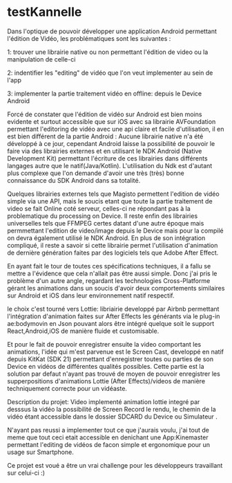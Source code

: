 # testKannelle

Dans l'optique de pouvoir développer une application Android permettant l'édition de Vidéo, les problématiques sont les suivantes :

  1: trouver une librairie native ou non permettant l'édition de video ou la manipulation de celle-ci
  
  2: indentifier les "editing" de vidéo que l'on veut implementer au sein de l'app
  
  3: implementer la partie traitement vidéo en offline: depuis le Device Android
  
  
 
 
 Forcé de constater que l'édition de vidéo sur Android est bien moins evidente et surtout accessible que sur iOS avec sa librairie AVFoundation permettant l'editoring
 de vidéo avec une api claire et facile d'utilisation, il en est bien différent de la partie Android : Aucune librairie native n'a été développé à ce jour, cependant Android laisse la possibilité de pouvoir le faire via des librairies externes et en utilisant
 le NDK Android (Native Development Kit) permettant l'écriture de ces librairies dans différents langages autre que le natif(Java/Kotlin).
 L'utilisation du Ndk est d'autant plus complexe que l'on demande d'avoir une très (très) bonne connaissance du SDK Android dans sa totalité.
 
 Quelques librairies externes tels que Magisto permettent l'edition de vidéo simple via une API, mais le soucis etant que toute la partie traitement de video se fait Online coté serveur, celles-ci ne répondant pas à la problematique du processing on Device.
Il reste enfin des librairies universelles tels que FFMPEG certes datant d'une autre époque mais permmettant l'edition de video/image  depuis le Device mais pour la compilé on devra également utilisé le NDK Android.
En plus de son intégration compliqué, il reste a savoir si cette librairie permet l'utilisation d'animation de dernière génération faites par des logiciels tels que Adobe After Effect.

En ayant fait le tour de toutes ces spécifications techniques, il a fallu se mettre a l'évidence que cela n'allait pas être aussi simple. Donc j'ai pris le problème d'un autre angle, regardant les technologies Cross-Platforme gérant les animations dans un soucis d'avoir deux comportements similaires sur Android et iOS dans leur environnement natif respectif.

le choix c'est tourné vers Lottie: libriairie developpé par Airbnb permettant l'intégration d'animation faites sur After Effects les générants via le plug-in ae:bodymovin en Json pouvant alors être intégré quelque soit le support React,Android,iOS de manière fluide et customisable.

Et pour le fait de pouvoir enregistrer ensuite la video comportant les animations, l'idée qui m'est parvenue est le Screen Cast, developpé en natif depuis KitKat (SDK 21) permettant d'enregistrer toutes ou parties de son Device en vidéos de différentes qualités possibles.
Cette partie est la solution par defaut n'ayant pas trouvé de moyen de pouvoir enregistrer les supperpositions d'animations Lottie (After Effects)/videos de manière techniquement correcte pour un vidéaste.

Description du projet:
  Video implementé
  animation lottie integré par desssus la vidéo
  la possibilité de Screen Record le rendu, le chemin de la vidéo étant accessible dans le dossier SDCARD du Device ou Simulateur .
  
N'ayant pas reussi a implementer tout ce que j'aurais voulu, j'ai tout de meme que tout ceci etait accessible en denichant une App:Kinemaster permettant l'editing de vidéos de facon simple et ergonomique pour un usage sur Smartphone.

Ce projet est voué a être un vrai challenge pour les développeurs travaillant sur celui-ci :)

